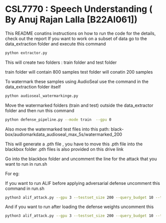 # CSL7770 : Speech Understanding ( By Anuj Rajan Lalla [B22AI061])

  
This README conatins instructions on how to run the code for the details, check out the report 
If you want to work on a subset of data go to the data_extraction folder and execute this command

```bash
python extractor.py
```

This will create two folders : train folder and test folder


train folder will contain 800 samples
test folder will conatin 200 samples

To watermark these samples using AudioSeal use the command in the data_extraction folder itself

 ```bash
python audioseal_watermarkinge.py 
```

Move the watermarked folders (train and test) outside the data_extractor folder and then run this command

```bash
python defense_pipeline.py --mode train  --gpu 0
```

Also move the watermarked test files into this path: black-box/audiomarkdata_audioseal_max_5s/watermarked_200

This will generate a .pth file , you have to move this .pth file into the blackbox folder 
.pth files is also provided on this drive link

Go into the blackbox folder and uncomment the line for the attack that you want to run in run.sh

For eg:

If  you want to run ALIF before applying adversarial defense uncomment this command in run.sh

```bash
python3 alif_attack.py --gpu 3 --testset_size 200 --query_budget 10 --tau 0.15 --model audioseal --blackbox_folder alif_10kbefore --attack_type both --eps 0.05
```

And if you want to run after loading the defense weights uncomment this

```bash
python3 alif_attack.py --gpu 3 --testset_size 200 --query_budget 10 --tau 0.15 --model audioseal --blackbox_folder alif_10kafter --attack_type both --eps 0.05  --def_ok True
```
